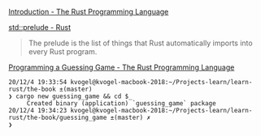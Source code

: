 
[Introduction - The Rust Programming Language](https://doc.rust-lang.org/stable/book/ch00-00-introduction.html)

[std::prelude - Rust ](https://doc.rust-lang.org/stable/std/prelude/index.html)
>The prelude is the list of things that Rust automatically imports into every Rust program.



[Programming a Guessing Game - The Rust Programming Language ](https://doc.rust-lang.org/stable/book/ch02-00-guessing-game-tutorial.html)

```
20/12/4 19:33:54 kvogel@kvogel-macbook-2018:~/Projects-learn/learn-rust/the-book ±(master) 
❯ cargo new guessing_game && cd $_
     Created binary (application) `guessing_game` package
20/12/4 19:34:23 kvogel@kvogel-macbook-2018:~/Projects-learn/learn-rust/the-book/guessing_game ±(master) ✗ 
❯ 
```
